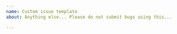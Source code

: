 ```yaml
---
name: Custom issue template
about: Anything else... Please do not submit bugs using this...

---
```

